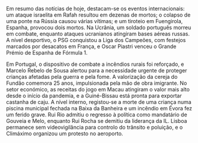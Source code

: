 Em resumo das notícias de hoje, destacam-se os eventos internacionais: um ataque israelita em Rafah resultou em dezenas de mortos; o colapso de uma ponte na Rússia causou várias vítimas; e um tiroteio em Fuengirola, Espanha, provocou dois mortos. Na Ucrânia, um soldado português morreu em combate, enquanto ataques ucranianos atingiram bases aéreas russas. A nível desportivo, o PSG conquistou a Liga dos Campeões, com festejos marcados por desacatos em França, e Oscar Piastri venceu o Grande Prémio de Espanha de Fórmula 1.

Em Portugal, o dispositivo de combate a incêndios rurais foi reforçado, e Marcelo Rebelo de Sousa alertou para a necessidade urgente de proteger crianças afetadas pela guerra e pela fome. A valorização da cereja do Fundão comemora 25 anos, impulsionada pela mão de obra imigrante. No setor económico, as receitas do jogo em Macau atingiram o valor mais alto desde o início da pandemia, e a Guiné-Bissau está pronta para exportar castanha de caju. A nível interno, registou-se a morte de uma criança numa piscina municipal fechada na Baixa da Banheira e um incêndio em Évora fez um ferido grave. Rui Rio admitiu o regresso à política como mandatário de Gouveia e Melo, enquanto Rui Rocha se demitiu da liderança da IL. Lisboa permanece sem videovigilância para controlo do trânsito e poluição, e o Climáximo organizou um protesto no aeroporto.